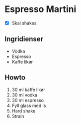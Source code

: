 # Espresso Martini

* [x] Skal shakes

## Ingridienser

* Vodka
* Espresso
* Kaffe likør

## Howto

1. 30 ml kaffe likør
2. 30 ml vodka
3. 30 ml espresso
4. Fyll glass med is
5. Hard shake
6. Strain
